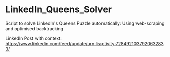 # LinkedIn_Queens_Solver
Script to solve LinkedIn's Queens Puzzle automatically: Using web-scraping and optimised backtracking

LinkedIn Post with context: https://www.linkedin.com/feed/update/urn:li:activity:7284921037920632833/
